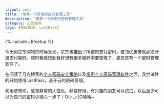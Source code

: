 ```yaml
---
layout: post
title: "推荐一个好用的密码管理工具"
description: "推荐一个好用的密码管理工具"
category: 工具推荐
tags: [密码管理, LastPass]
---
```

{% include JB/setup %}

今天用京东购物的时候发现，京东也推出了所谓的支付密码，要领优惠券就必须开通支付密码。顿时我感悟到我好想有很多密码需要管理了，是应该有一个密码管理软件了。

在阅读了月光博客的[个人密码安全策略](http://www.williamlong.info/archives/2937.html)以及[常用个人密码管理软件](http://www.williamlong.info/archives/3100.html)之后，我尝试性的开始使用LastPass，基于云的密码管理。

初用该软件，感觉非常的人性化，非常好用，有兴趣的朋友可以试试，以后至少可以为自己的密码少操心一点了！O(∩_∩)O哈哈~